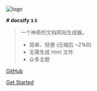 ![logo](https://docsify.js.org/_media/icon.svg) 

**# docsify <small>3.5</small>**

> 一个神奇的文档网站生成器。 
>
> - 简单、轻便 (压缩后 ~21kB) 
> - 无需生成 html 文件 
> - 众多主题

 [GitHub](https://github.com/docsifyjs/docsify/)

 [Get Started](zh-cn/)